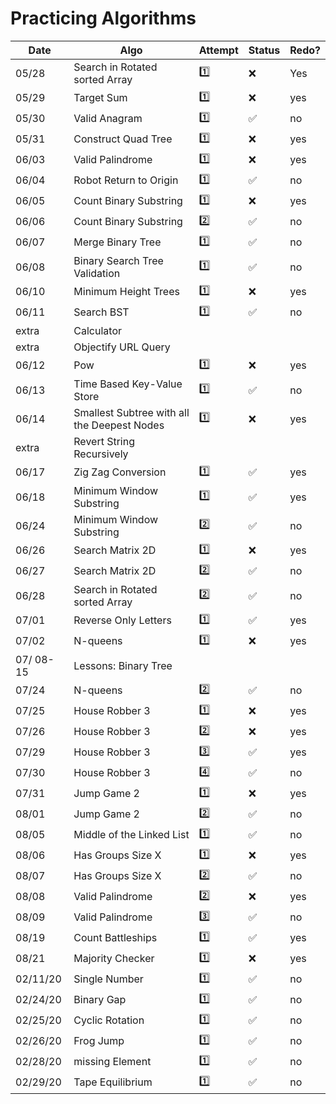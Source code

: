 # Practicing Algorithms

Date | Algo | Attempt | Status | Redo?
--- | --- | --- | --- | ---
05/28 | Search in Rotated sorted Array | 1️⃣ | ❌ | Yes
05/29 | Target Sum | 1️⃣ | ❌ | yes
05/30 | Valid Anagram | 1️⃣ | ✅ | no
05/31 | Construct Quad Tree | 1️⃣ | ❌ | yes
06/03 | Valid Palindrome | 1️⃣ | ❌ | yes
06/04 | Robot Return to Origin | 1️⃣ | ✅ | no
06/05 | Count Binary Substring | 1️⃣ | ❌ | yes
06/06 | Count Binary Substring | 2️⃣ | ✅ | no
06/07 | Merge Binary Tree | 1️⃣ | ✅ | no
06/08 | Binary Search Tree Validation | 1️⃣ | ✅ | no
06/10 | Minimum Height Trees | 1️⃣ | ❌ | yes
06/11 | Search BST | 1️⃣ | ✅ | no
extra | Calculator
extra | Objectify URL Query
06/12 | Pow | 1️⃣ | ❌ | yes
06/13 | Time Based Key-Value Store | 1️⃣ | ✅ | no
06/14 | Smallest Subtree with all the Deepest Nodes |  1️⃣ | ❌ | yes
extra | Revert String Recursively
06/17 | Zig Zag Conversion | 1️⃣ | ✅ | yes
06/18 | Minimum Window Substring | 1️⃣ | ✅ | yes
06/24 | Minimum Window Substring | 2️⃣ | ✅ | no
06/26 | Search Matrix 2D | 1️⃣ | ❌ | yes
06/27 | Search Matrix 2D | 2️⃣ | ✅ | no
06/28 | Search in Rotated sorted Array | 2️⃣ | ✅ | no
07/01 | Reverse Only Letters | 1️⃣ | ✅ | yes
07/02 | N-queens | 1️⃣ | ❌ | yes
07/ 08-15| Lessons: Binary Tree
07/24 | N-queens | 2️⃣ | ✅ | no
07/25 | House Robber 3 | 1️⃣ | ❌ | yes
07/26 | House Robber 3 | 2️⃣ | ❌ | yes
07/29 | House Robber 3 | 3️⃣ | ✅ | yes
07/30 | House Robber 3 | 4️⃣ | ✅ | no
07/31 | Jump Game 2 | 1️⃣ | ❌ | yes
08/01 | Jump Game 2 | 2️⃣ | ✅ | no
08/05 | Middle of the Linked List | 1️⃣ | ✅ | no
08/06 | Has Groups Size X | 1️⃣ | ❌ | yes
08/07 | Has Groups Size X | 2️⃣ | ✅ | no
08/08 | Valid Palindrome | 2️⃣ | ❌ | yes
08/09 | Valid Palindrome | 3️⃣ | ✅ | no
08/19 | Count Battleships | 1️⃣ | ✅ | yes
08/21 | Majority Checker | 1️⃣ | ❌ | yes
02/11/20 | Single Number | 1️⃣ | ✅ | no
02/24/20 | Binary Gap | 1️⃣ | ✅ | no
02/25/20 | Cyclic Rotation | 1️⃣ | ✅ | no
02/26/20 | Frog Jump | 1️⃣ | ✅ | no
02/28/20 | missing Element | 1️⃣ | ✅ | no
02/29/20 | Tape Equilibrium | 1️⃣ | ✅ | no
